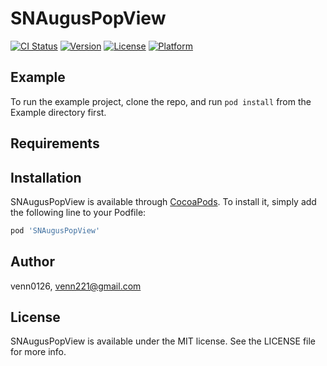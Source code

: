 # SNAugusPopView

[![CI Status](https://img.shields.io/travis/venn0126/SNAugusPopView.svg?style=flat)](https://travis-ci.org/venn0126/SNAugusPopView)
[![Version](https://img.shields.io/cocoapods/v/SNAugusPopView.svg?style=flat)](https://cocoapods.org/pods/SNAugusPopView)
[![License](https://img.shields.io/cocoapods/l/SNAugusPopView.svg?style=flat)](https://cocoapods.org/pods/SNAugusPopView)
[![Platform](https://img.shields.io/cocoapods/p/SNAugusPopView.svg?style=flat)](https://cocoapods.org/pods/SNAugusPopView)

## Example

To run the example project, clone the repo, and run `pod install` from the Example directory first.

## Requirements

## Installation

SNAugusPopView is available through [CocoaPods](https://cocoapods.org). To install
it, simply add the following line to your Podfile:

```ruby
pod 'SNAugusPopView'
```

## Author

venn0126, venn221@gmail.com

## License

SNAugusPopView is available under the MIT license. See the LICENSE file for more info.
